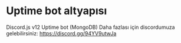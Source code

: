 # Uptime bot altyapısı
Discord.js v12 Uptime bot (MongoDB)
Daha fazlası için discordumuza gelebilirsiniz: https://discord.gg/94YV9utwJa
